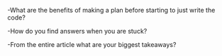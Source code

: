 -What are the benefits of making a plan before starting to just write the code?

-How do you find answers when you are stuck?

-From the entire article what are your biggest takeaways?